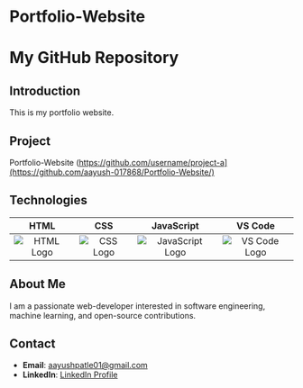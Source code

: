 # Portfolio-Website
# My GitHub Repository

## Introduction
This is my portfolio website.

## Project
Portfolio-Website
(https://github.com/username/project-a](https://github.com/aayush-017868/Portfolio-Website/)


## Technologies
| HTML | CSS | JavaScript | VS Code |
|:---:|:---:|:---:|:---:|
| ![HTML Logo](https://upload.wikimedia.org/wikipedia/commons/6/61/HTML5_logo_and_wordmark.svg) | ![CSS Logo](https://upload.wikimedia.org/wikipedia/commons/thumb/d/d5/CSS3_logo_and_wordmark.svg/1200px-CSS3_logo_and_wordmark.svg.png=50x) | ![JavaScript Logo](https://upload.wikimedia.org/wikipedia/commons/9/99/Unofficial_JavaScript_logo_2.svg) | ![VS Code Logo](https://upload.wikimedia.org/wikipedia/commons/9/9a/Visual_Studio_Code_1.35_icon.svg) |

## About Me
I am a passionate web-developer interested in software engineering, machine learning, and open-source contributions.

## Contact
- **Email**: aayushpatle01@gmail.com
- **LinkedIn**: [LinkedIn Profile](https://www.linkedin.com/in/aayush-patle-31878a225/)
